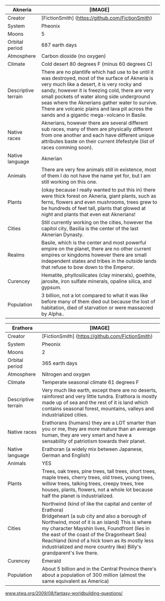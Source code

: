 Akneria        | [IMAGE]            
---------------|---------------
Creator | [FictionSmith] (https://github.com/FictionSmith)
System  | Pheonix     
Moons | 5
Orbital period | 687 earth days 
Atmosphere | Carbon dioxide (no oxygen) 
Climate | Cold desert 80 degrees F (minus 60 degrees C)
Descriptive terrain | There are no plantlife which had use to be until it was destroyed, most of the surface of Akneria is very much like a desert, it is very rocky and sandy, however it is freezing cold, there are very small pockets of water along side underground seas where the Aknerians gather water to survive. There are volcanic plains and lava pit across the sands and a gigantic mega-volcano in Basile. | 
Native races | Aknerians, however there are several different sub races, many of them are physically different from one another and each have different unique attributes baste on their current lifefestyle (list of races comming soon). 
Native language | Aknerian 
Animals | There are very few animals still in existence, most of them I do not have the name yet for, but I am still working on this one. |
Plants | (okay because I really wanted to put this in) there were thick forest on Akneria, giant plants, such as ferns, flowers and even mushrooms, trees grew to be hundreds of feet tall, plants that glowed at night and plants that even eat Aknerians! 
Cities | Still currently working on the cities, however the capitol city, Basilia is the center of the last Aknerian Dynasty. 
Realms | Basile, which is the center and most powerful empire on the planet, there are no other current empires or kingdoms however there are small independent states and tribes in the outside lands that refuse to bow down to the Emperor. 
Curencey | Hematite, phyllosilicates (clay minerals), goethite, jarosite, iron sulfate minerals, opaline silica, and gypsum.
Population | 3 billion, not a lot compared to what it was like before many of them died out because the lost of habitation, died of starvation or were massacred by Alpha.. 

Erathora       | [IMAGE]            
---------------|---------------
Creator | [FictionSmith] (https://github.com/FictionSmith)
System  | Pheonix     
Moons | 2
Orbital period | 365 earth days  
Atmosphere | Nitrogen and oxygen 
Climate | Temperate seasonal climate 61 degrees F 
Descriptive terrain | Very much like earth, except there are no deserts, rainforest and very little tundra. Erathora is mostly made up of sea and the rest of it is land which contains seasonal forest, mountains, valleys and industrialized cities. | 
Native races | Erathorans (humans) they are a LOT smarter than you or me, they are more mature than an average human, they are very smart and have a sensability of patriotism towards their planet. | 
Native language | Erathoran (a widely mix between Japanese, German and English) 
Animals | YES |
Plants | Trees, oak trees, pine trees, tall trees, short trees, maple trees, cherry trees, old trees, young trees, willow trees, talking trees, creepy trees, tree houses, plants, flowers, not a whole lot because half the planet is industrialized. |
Cities | Northwind (kind of like the capital and center of Erathora)<br/>Bridgeheart (a sub city and also a borough of Northwind, most of it is an island) This is where my character Mayshin lives, Foundfront (lies in the east of the coast of the Dragonheart Sea)<br/>Reachland (kind of a hick town as its mostly less industrialized and more country like) Billy's grandparent's live there. |
Curencey | Emerald 
Population | About 5 billion and in the Central Province there's about a population of 300 million (almost the same equivalent as America) |


www.stwa.org/2009/08/fantasy-worldbuilding-questions/
